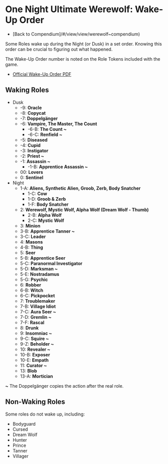 # One Night Ultimate Werewolf: Wake-Up Order

- [Back to Compendium]/#/view/view/werewolf~compendium)

Some Roles wake up during the Night (or Dusk) in a set order.
Knowing this order can be crucial to figuring out what happened.

The Wake-Up Order number is noted on the Role Tokens included with the game.

- [Official Wake-Up Order PDF](https://cdn.shopify.com/s/files/1/0740/4855/files/Wake_Order_5.0.pdf?38)

## Waking Roles

- Dusk  
  - -9: **Oracle**
  - -8: **Copycat**
  - -7: **Doppelgänger**  
  - -6: **Vampire, The Master, The Count**
      - -6-B: **The Count ~**
      - -6-C: **Renfield ~**  
  - -5: **Diseased**
  - -4: **Cupid**
  - -3: **Instigator**  
  - -2: **Priest ~**
  - -1: **Assassin ~**
      - -1-B: **Apprentice Assassin ~**
  - 00: **Lovers**
  - 0: **Sentinel**
- Night  
  - 1-A: **Aliens, Synthetic Alien, Groob, Zerb, Body Snatcher**
      - 1-C: **Cow**
      - 1-D: **Groob & Zerb**  
      - 1-F: **Body Snatcher** 
  - 2: **Werewolf, Mystic Wolf, Alpha Wolf (Dream Wolf - Thumb)** 
      - 2-B: **Alpha Wolf** 
      - 2-C: **Mystic Wolf** 
  - 3: **Minion** 
  - 3-B: **Apprentice Tanner ~**   
  - 3-C: **Leader** 
  - 4: **Masons** 
  - 4-B: **Thing** 
  - 5: **Seer** 
  - 5-B: **Apprentice Seer**   
  - 5-C: **Paranormal Investigator**   
  - 5-D: **Marksman ~** 
  - 5-E: **Nostradamus** 
  - 5-G: **Psychic** 
  - 6: **Robber** 
  - 6-B: **Witch** 
  - 6-C: **Pickpocket**   
  - 7: **Troublemaker** 
  - 7-B: **Village Idiot**   
  - 7-C: **Aura Seer ~** 
  - 7-D: **Gremlin ~** 
  - 7-F: **Rascal** 
  - 8: **Drunk** 
  - 9: **Insomniac ~**   
  - 9-C: **Squire ~** 
  - 9-Z: **Beholder ~**  
  - 10: **Revealer ~** 
  - 10-B: **Exposer** 
  - 10-E: **Empath** 
  - 11: **Curator ~** 
  - 13: **Blob** 
  - 13-A: **Mortician**   
  
**~** The Doppelgänger copies the action after the real role.

## Non-Waking Roles

Some roles do not wake up, including:

- Bodyguard
- Cursed
- Dream Wolf
- Hunter
- Prince
- Tanner
- Villager
